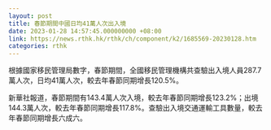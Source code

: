 ```yaml
---
layout: post
title: 春節期間中國日均41萬人次出入境
date: 2023-01-28 14:57:45.000000000 +08:00
link: https://news.rthk.hk/rthk/ch/component/k2/1685569-20230128.htm
categories: rthk
---
```


根據國家移民管理局數字，春節期間，全國移民管理機構共查驗出入境人員287.7萬人次，日均41萬人次，較去年春節同期增長120.5%。

新華社報道，春節期間有143.4萬人次入境，較去年春節同期增長123.2%；出境144.3萬人次，較去年春節同期增長117.8%。查驗出入境交通運輸工具數量，較去年春節同期增長六成六。
